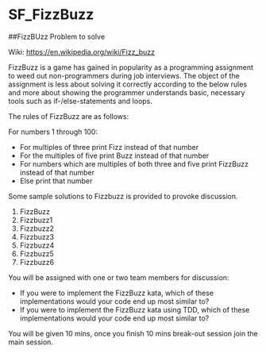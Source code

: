 # SF_FizzBuzz
##FizzBUzz Problem to solve

Wiki: https://en.wikipedia.org/wiki/Fizz_buzz

FizzBuzz is a game has gained in popularity as a programming assignment to weed out non-programmers during job interviews. 
The object of the assignment is less about solving it correctly according to the below rules and more about showing the programmer understands basic, necessary tools such as if-/else-statements and loops. 

The rules of FizzBuzz are as follows:

For numbers 1 through 100:
* For multiples of three print Fizz instead of that number
* For the multiples of five print Buzz instead of that number
* For numbers which are multiples of both three and five print FizzBuzz instead of that number
* Else print that number

Some sample solutions to Fizzbuzz is provided to provoke discussion.
1. FizzBuzz
2. Fizzbuzz1
3. Fizzbuzz2
4. Fizzbuzz3
5. Fizzbuzz4
6. Fizzbuzz5
7. Fizzbuzz6

You will be assigned with one or two team members for discussion:

* If you were to implement the FizzBuzz kata, which of these implementations would your code end up most similar to?
* If you were to implement the FizzBuzz kata using TDD, which of these implementations would your code end up most similar to?

You will be given 10 mins, once you finish 10 mins break-out session join the main session.
